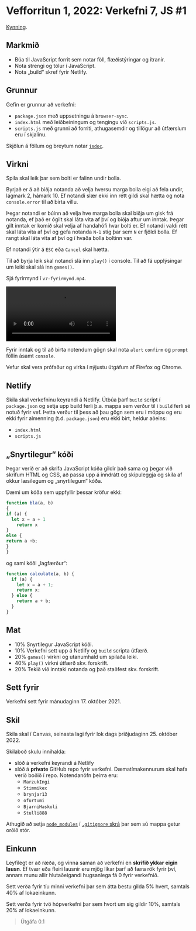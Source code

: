 # Vefforritun 1, 2022: Verkefni 7, JS #1

[Kynning](https://youtu.be/I5Lvm6Wh3so).

## Markmið

* Búa til JavaScript forrit sem notar föll, flæðistýringar og ítranir.
* Nota strengi og tölur í JavaScript.
* Nota „build“ skref fyrir Netlify.

## Grunnur

Gefin er grunnur að verkefni:

* `package.json` með uppsetningu á `browser-sync`.
* `index.html` með leiðbeiningum og tengingu við `scripts.js`.
* `scripts.js` með grunni að forriti, athugasemdir og tillögur að útfærslum eru í skjalinu.

Skjölun á föllum og breytum notar [`jsdoc`](https://jsdoc.app/).

## Virkni

Spila skal leik þar sem bolti er falinn undir bolla.

Byrjað er á að biðja notanda að velja hversu marga bolla eigi að fela undir, lágmark 2, hámark 10. Ef notandi slær ekki inn rétt gildi skal hætta og nota `console.error` til að birta villu.

Þegar notandi er búinn að velja hve marga bolla skal biðja um gisk frá notanda, ef það er ógilt skal láta vita af því og biðja aftur um inntak. Þegar gilt inntak er komið skal velja af handahófi hvar bolti er. Ef notandi valdi rétt skal láta vita af því og gefa notanda `N-1` stig þar sem `N` er fjöldi bolla. Ef rangt skal láta vita af því og í hvaða bolla boltinn var.

Ef notandi ýtir á `ESC` eða `Cancel` skal hætta.

Til að byrja leik skal notandi slá inn `play()` í console. Til að fá upplýsingar um leiki skal slá inn `games()`.

Sjá fyrirmynd í `v7-fyrirmynd.mp4`.

![Fyrirmynd](./v7-fyrirmynd.mp4)

Fyrir inntak og til að birta notendum gögn skal nota `alert` `confirm` og `prompt` föllin ásamt `console`.

Vefur skal vera prófaður og virka í nýjustu útgáfum af Firefox og Chrome.

## Netlify

Skila skal verkefninu keyrandi á Netlify. Útbúa þarf `build` script í `package.json` og setja upp build ferli þ.a. mappa sem verður til í `build` ferli sé notuð fyrir vef. Þetta verður til þess að þau gögn sem eru i möppu og eru ekki fyrir almenning (t.d. `package.json`) eru ekki birt, heldur aðeins:

* `index.html`
* `scripts.js`

## „Snyrtilegur“ kóði

Þegar verið er að skrifa JavaScript kóða gildir það sama og þegar við skrifum HTML og CSS, að passa upp á inndrátt og skipuleggja og skila af okkur læsilegum og „snyrtilegum“ kóða.

Dæmi um kóða sem uppfyllir þessar kröfur ekki:

```javascript
function bla(a, b)
{
if (a) {
  let x = a + 1
    return x
}
else {
return a +b;
}
}
```

og sami kóði „lagfærður“:

```javascript
function calculate(a, b) {
  if (a) {
    let x = a + 1;
    return x;
  } else {
    return a + b;
  }
}
```

## Mat

* 10% Snyrtilegur JavaScript kóði.
* 10% Verkefni sett upp á Netlify og `build` scripta útfærð.
* 20% `games()` virkni og utanumhald um spilaða leiki.
* 40% `play()` virkni útfærð skv. forskrift.
* 20% Tekið við inntaki notanda og það staðfest skv. forskrift.

## Sett fyrir

Verkefni sett fyrir mánudaginn 17. október 2021.

## Skil

Skila skal í Canvas, seinasta lagi fyrir lok dags þriðjudaginn 25. október 2022.

Skilaboð skulu innihalda:

* slóð á verkefni keyrandi á Netlify
* slóð á **private** GitHub repo fyrir verkefni. Dæmatímakennurum skal hafa verið boðið í repo. Notendanöfn þeirra eru:
  * `MarzukIngi`
  * `Stimmikex`
  * `brynjar13`
  * `ofurtumi`
  * `BjarniHaskoli`
  * `Stulli888`

Athugið að setja [`node_modules`](https://github.com/vefforritun/vef1-2022/blob/main/namsefni/21.taeki-tol/1.npm.md#node_modules) í [`.gitignore` skrá](https://github.com/vefforritun/vef1-2022/blob/main/namsefni/03.git/1.git.md#gitignore) þar sem sú mappa getur orðið stór.

## Einkunn

Leyfilegt er að ræða, og vinna saman að verkefni en **skrifið ykkar eigin lausn**. Ef tvær eða fleiri lausnir eru mjög líkar þarf að færa rök fyrir því, annars munu allir hlutaðeigandi hugsanlega fá 0 fyrir verkefnið.

Sett verða fyrir tíu minni verkefni þar sem átta bestu gilda 5% hvert, samtals 40% af lokaeinkunn.

Sett verða fyrir tvö hópverkefni þar sem hvort um sig gildir 10%, samtals 20% af lokaeinkunn.

> Útgáfa 0.1
